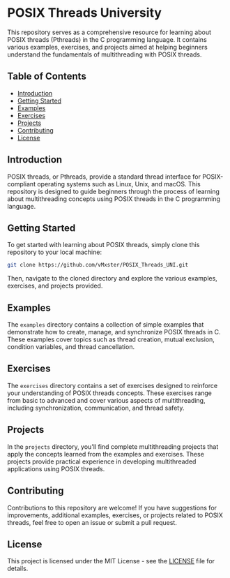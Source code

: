 # POSIX Threads University

This repository serves as a comprehensive resource for learning about POSIX threads (Pthreads) in the C programming language. It contains various examples, exercises, and projects aimed at helping beginners understand the fundamentals of multithreading with POSIX threads.

## Table of Contents

- [Introduction](#introduction)
- [Getting Started](#getting-started)
- [Examples](#examples)
- [Exercises](#exercises)
- [Projects](#projects)
- [Contributing](#contributing)
- [License](#license)

## Introduction

POSIX threads, or Pthreads, provide a standard thread interface for POSIX-compliant operating systems such as Linux, Unix, and macOS. This repository is designed to guide beginners through the process of learning about multithreading concepts using POSIX threads in the C programming language.

## Getting Started

To get started with learning about POSIX threads, simply clone this repository to your local machine:

```bash
git clone https://github.com/vMxster/POSIX_Threads_UNI.git
```

Then, navigate to the cloned directory and explore the various examples, exercises, and projects provided.

## Examples

The `examples` directory contains a collection of simple examples that demonstrate how to create, manage, and synchronize POSIX threads in C. These examples cover topics such as thread creation, mutual exclusion, condition variables, and thread cancellation.

## Exercises

The `exercises` directory contains a set of exercises designed to reinforce your understanding of POSIX threads concepts. These exercises range from basic to advanced and cover various aspects of multithreading, including synchronization, communication, and thread safety.

## Projects

In the `projects` directory, you'll find complete multithreading projects that apply the concepts learned from the examples and exercises. These projects provide practical experience in developing multithreaded applications using POSIX threads.

## Contributing

Contributions to this repository are welcome! If you have suggestions for improvements, additional examples, exercises, or projects related to POSIX threads, feel free to open an issue or submit a pull request.

## License

This project is licensed under the MIT License - see the [LICENSE](LICENSE) file for details.
